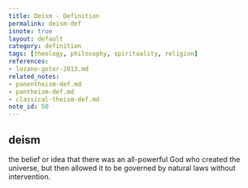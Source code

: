```yaml
---
title: Deism - Definition
permalink: deism-def
isnote: true
layout: default
category: definition
tags: [theology, philosophy, spirituality, religion]
references:
- lozano-gotor-2013.md
related_notes: 
- panentheism-def.md
- pantheism-def.md
- classical-theism-def.md
note_id: 50
---
```


## deism

the belief or idea that there was an all-powerful God who created the universe, but then allowed it to be governed by natural laws without intervention. 